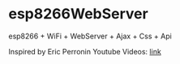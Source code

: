 # esp8266WebServer
esp8266 + WiFi + WebServer + Ajax + Css + Api

Inspired by Eric Perronin Youtube Videos: [link](https://www.youtube.com/playlist?app=desktop&list=PLuQznwVAhY2WBKCbDroQeXWFmPYFyIf-_)



